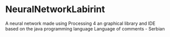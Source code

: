# NeuralNetworkLabirint
A neural network made using Processing 4 an graphical library and IDE based on the java programming language 
Language of comments - Serbian

